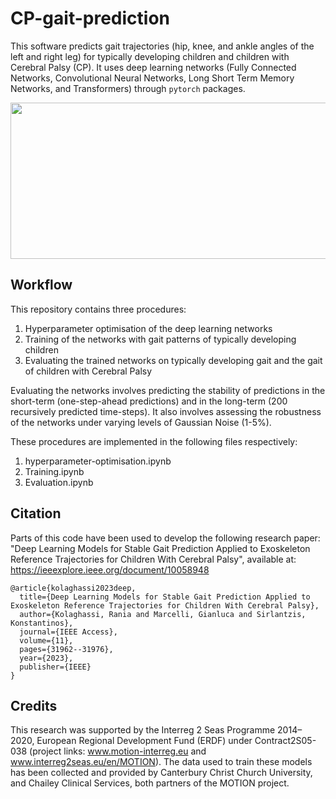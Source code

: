 # CP-gait-prediction

This software predicts gait trajectories (hip, knee, and ankle angles of the left and right leg) for typically developing children and children with Cerebral Palsy (CP). It uses deep learning networks (Fully Connected Networks, Convolutional Neural Networks, Long Short Term Memory Networks, and Transformers) through `pytorch` packages.

<img src="https://github.com/rkolaghassi/CP-gait-prediction/assets/46927648/2e2c5d7d-ac45-446a-9fa3-bf14ac19d129"  width="600" height="250">

## Workflow

This repository contains three procedures:

1. Hyperparameter optimisation of the deep learning networks 
2. Training of the networks with gait patterns of typically developing children 
3. Evaluating the trained networks on typically developing gait and the gait of children with Cerebral Palsy

Evaluating the networks involves predicting the stability of predictions in the short-term (one-step-ahead predictions) and in the long-term (200 recursively predicted time-steps). It also involves assessing the robustness of the networks under varying levels of Gaussian Noise (1-5%).

These procedures are implemented in the following files respectively:

1. hyperparameter-optimisation.ipynb
2. Training.ipynb
3. Evaluation.ipynb


## Citation 
Parts of this code have been used to develop the following research paper: "Deep Learning Models for Stable Gait Prediction Applied to Exoskeleton Reference Trajectories for Children With Cerebral Palsy", available at: https://ieeexplore.ieee.org/document/10058948

```
@article{kolaghassi2023deep,
  title={Deep Learning Models for Stable Gait Prediction Applied to Exoskeleton Reference Trajectories for Children With Cerebral Palsy},
  author={Kolaghassi, Rania and Marcelli, Gianluca and Sirlantzis, Konstantinos},
  journal={IEEE Access},
  volume={11},
  pages={31962--31976},
  year={2023},
  publisher={IEEE}
}
```

## Credits
This research was supported by the Interreg 2 Seas Programme 2014–2020, European Regional Development Fund (ERDF) under Contract2S05-038 (project links: www.motion-interreg.eu and www.interreg2seas.eu/en/MOTION). The data used to train these models has been collected and provided by Canterbury Christ Church University, and Chailey Clinical Services, both partners of the MOTION project. 


